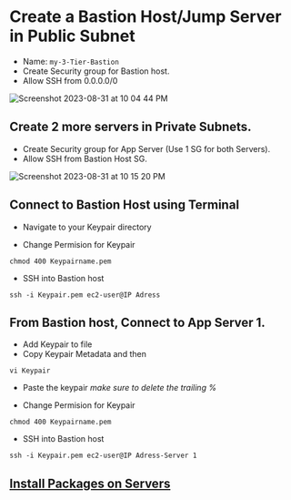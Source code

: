 # Create a Bastion Host/Jump Server in Public Subnet

- Name: `my-3-Tier-Bastion`
- Create Security group for Bastion host.
- Allow SSH from 0.0.0.0/0

![Screenshot 2023-08-31 at 10 04 44 PM](https://github.com/Sulemoore/AWS-Projects/assets/101164153/d61390f6-773e-44ce-9014-46f7bf807abb)

## Create 2 more servers in Private Subnets.
- Create Security group for App Server (Use 1 SG for both Servers).
- Allow SSH from Bastion Host SG.
  
![Screenshot 2023-08-31 at 10 15 20 PM](https://github.com/Sulemoore/AWS-Projects/assets/101164153/acd8d53e-177c-4afe-a03a-eaa28885ceff)

## Connect to Bastion Host using Terminal
- Navigate to your Keypair directory

- Change Permision for Keypair
```
chmod 400 Keypairname.pem
```
- SSH into Bastion host

```
ssh -i Keypair.pem ec2-user@IP Adress
```
## From Bastion host, Connect to App Server 1.

- Add Keypair to file
- Copy Keypair Metadata and then

```
vi Keypair
```

- Paste the keypair *make sure to delete the trailing %*

- Change Permision for Keypair
```
chmod 400 Keypairname.pem
```
- SSH into Bastion host

```
ssh -i Keypair.pem ec2-user@IP Adress-Server 1
```
## [Install Packages on Servers](https://github.com/Sulemoore/AWS-Projects/blob/master/Compute/Three-Tier%20Web%20App/Install%20Apache-php-packages/Installation%20Instruction.md)
